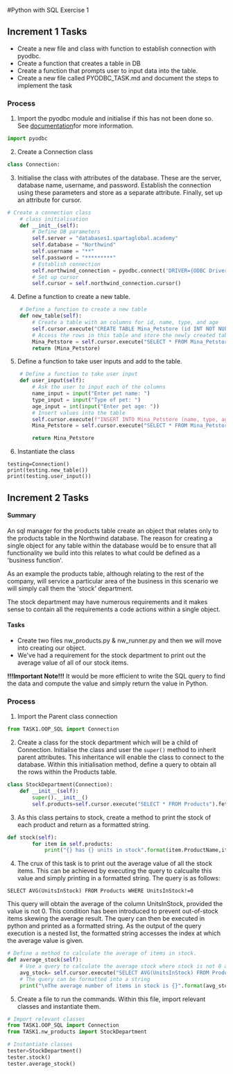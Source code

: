#Python with SQL Exercise 1

## Increment 1 Tasks
* Create a new file and class with function to establish connection with pyodbc.
* Create a function that creates a table in DB
* Create a function that prompts user to input data into the table.
* Create a new file called PYODBC_TASK.md and document the steps to implement the task
### Process 
1. Import the pyodbc module and initialise if this has not been done so. See [documentation](../README.md)for more information.
```python
import pyodbc
```

2. Create a Connection class
```python
class Connection:
```

3. Initialise the class with attributes of the database. These are the server, database name, username, and password. Establish the connection using these parameters and store as a separate attribute. Finally, set up an attribute for cursor.  
```python
# Create a connection class
    # class initialisation
    def __init__(self):
        # Define DB parameters
        self.server = "databases1.spartaglobal.academy"
        self.database = "Northwind"
        self.username = "**"
        self.password = "*********"
        # Establish connection
        self.northwind_connection = pyodbc.connect('DRIVER={ODBC Driver 17 for SQL Server};SERVER='+self.server+';DATABASE='+self.database+';UID='+self.username+';PWD='+ self.password)
        # Set up cursor
        self.cursor = self.northwind_connection.cursor()
```
4. Define a function to create a new table.
```python
    # Define a function to create a new table
    def new_table(self):
        # Create a table with an columns for id, name, type, and age
        self.cursor.execute("CREATE TABLE Mina_Petstore (id INT NOT NULL IDENTITY(1,1) PRIMARY KEY, name VARCHAR(255), type VARCHAR(255), age INT)")
        # Access the rows in this table and store the newly created table in a variable.
        Mina_Petstore = self.cursor.execute("SELECT * FROM Mina_Petstore").fetchall()
        return (Mina_Petstore)
```
5. Define a function to take user inputs and add to the table. 
```python
    # Define a function to take user input
    def user_input(self):
        # Ask the user to input each of the columns
        name_input = input("Enter pet name: ")
        type_input = input("Type of pet: ")
        age_input = int(input("Enter pet age: "))
        # Insert values into the table
        self.cursor.execute(f"INSERT INTO Mina_Petstore (name, type, age) VALUES('{name_input}', '{type_input}', {age_input})")
        Mina_Petstore = self.cursor.execute("SELECT * FROM Mina_Petstore").fetchall()

        return Mina_Petstore
```
6. Instantiate the class
```
testing=Connection()
print(testing.new_table())
print(testing.user_input())
```


## Increment 2 Tasks
#### Summary
An sql manager for the products table
create an object that relates only to the products table in the Northwind database. The reason for creating a single object for any table within the database would be to ensure that all functionality we build into this relates to what could be defined as a 'business function'.

As an example the products table, although relating to the rest of the company, will service a particular area of the business in this scenario we will simply call them the 'stock' department.

The stock department may have numerous requirements and it makes sense to contain all the requirements a code actions within a single object.
#### Tasks
* Create two files nw_products.py & nw_runner.py and then we will move into creating our object.
* We've had a requirement for the stock department to print out the average value of all of our stock items.

**!!!Important Note!!!** It would be more efficient to write the SQL query to find the data and compute the value and simply return the value in Python.

### Process
1. Import the Parent class connection
```python
from TASK1.OOP_SQL import Connection
```
2. Create a class for the stock department which will be a child of Connection. Initialise the class and user the ```super()``` method to inherit parent attributes. This inheritance will enable the class to connect to the database. Within this initialisation method, define a query to obtain all the rows within the Products table. 
```python
class StockDepartment(Connection):
    def __init__(self):
        super().__init__()
        self.products=self.cursor.execute("SELECT * FROM Products").fetchall()
```
3. As this class pertains to stock, create a method to print the stock of each product and return as a formatted string.
```python
def stock(self):
        for item in self.products:
            print("{} has {} units in stock".format(item.ProductName,item.UnitsInStock))
```
4. The crux of this task is to print out the average value of all the stock items. This can be achieved by executing the query to calcualte this value and simply printing in a formatted string. The query is as follows:
```
SELECT AVG(UnitsInStock) FROM Products WHERE UnitsInStock!=0
```
 This query will obtain the average of the column UnitsInStock, provided the value is not 0. This condition has been introduced to prevent out-of-stock items skewing the average result. The query can then be executed in python and printed as a formatted string. As the output of the query execution is a nested list, the formatted string accesses the index at which the average value is given. 
```python
# Define a method to calculate the average of items in stock.
def average_stock(self):
    # Use a query to calculate the average stock where stock is not 0 as this would skew results.
    avg_stock= self.cursor.execute("SELECT AVG(UnitsInStock) FROM Products WHERE UnitsInStock!=0").fetchall()
    # The query can be formatted into a string
    print("\nThe average number of items in stock is {}".format(avg_stock[0][0]))
```
5. Create a file to run the commands. Within this file, import relevant classes and instantiate them.
```python
# Import relevant classes
from TASK1.OOP_SQL import Connection
from TASK1.nw_products import StockDepartment

# Instantiate classes
tester=StockDepartment()
tester.stock()
tester.average_stock()
```